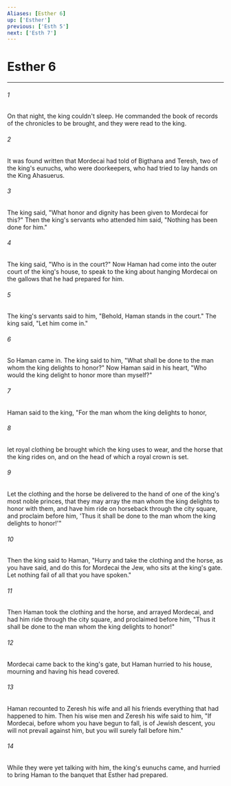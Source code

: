 ```yaml
---
Aliases: [Esther 6]
up: ['Esther']
previous: ['Esth 5']
next: ['Esth 7']
---
```

# Esther 6
***





###### 1 

On that night, the king couldn't sleep. He commanded the book of records of the chronicles to be brought, and they were read to the king. 



###### 2 

It was found written that Mordecai had told of Bigthana and Teresh, two of the king's eunuchs, who were doorkeepers, who had tried to lay hands on the King Ahasuerus. 



###### 3 

The king said, "What honor and dignity has been given to Mordecai for this?" Then the king's servants who attended him said, "Nothing has been done for him." 



###### 4 

The king said, "Who is in the court?" Now Haman had come into the outer court of the king's house, to speak to the king about hanging Mordecai on the gallows that he had prepared for him. 



###### 5 

The king's servants said to him, "Behold, Haman stands in the court." The king said, "Let him come in." 



###### 6 

So Haman came in. The king said to him, "What shall be done to the man whom the king delights to honor?" Now Haman said in his heart, "Who would the king delight to honor more than myself?" 



###### 7 

Haman said to the king, "For the man whom the king delights to honor, 



###### 8 

let royal clothing be brought which the king uses to wear, and the horse that the king rides on, and on the head of which a royal crown is set. 



###### 9 

Let the clothing and the horse be delivered to the hand of one of the king's most noble princes, that they may array the man whom the king delights to honor with them, and have him ride on horseback through the city square, and proclaim before him, 'Thus it shall be done to the man whom the king delights to honor!'" 



###### 10 

Then the king said to Haman, "Hurry and take the clothing and the horse, as you have said, and do this for Mordecai the Jew, who sits at the king's gate. Let nothing fail of all that you have spoken." 



###### 11 

Then Haman took the clothing and the horse, and arrayed Mordecai, and had him ride through the city square, and proclaimed before him, "Thus it shall be done to the man whom the king delights to honor!" 



###### 12 

Mordecai came back to the king's gate, but Haman hurried to his house, mourning and having his head covered. 



###### 13 

Haman recounted to Zeresh his wife and all his friends everything that had happened to him. Then his wise men and Zeresh his wife said to him, "If Mordecai, before whom you have begun to fall, is of Jewish descent, you will not prevail against him, but you will surely fall before him." 



###### 14 

While they were yet talking with him, the king's eunuchs came, and hurried to bring Haman to the banquet that Esther had prepared.
